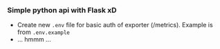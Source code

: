 ### Simple python api with Flask xD
- Create new `.env` file for basic auth of exporter (/metrics). Example is from `.env.example`
- ... hmmm ...